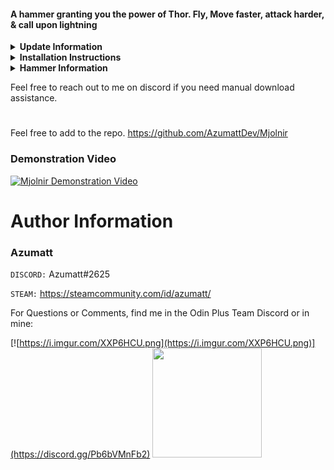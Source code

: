 #### A hammer granting you the power of Thor. Fly, Move faster, attack harder, & call upon lightning

<details><summary><b>Update Information</b></summary>

### v1.4.1/1.4.2

- Update Item Manager and ServerSync internally. Warning, this will mess up your configuration file for this mod. Please reconfigure it.
-
### v1.4.0

- `Note:` You will need to regenerate your configuration file. The file name has changed to fall in line with my other
  mods. It is now `Azumatt.PvPAlways.cfg`
- The internal GUID has changed. This might mean if you're already using the mod, you would need to delete the potential
  duplicate dll that will be created.
- Update ServerSync
- Add FileWatcher. Can now also live update when the configuration file is changed directly and not through the
  Configuration Manager.
- Fix some of the animations not playing correctly.
- Move to my version of ItemManager.
- Add Localization support.
- Add VersionHandshake. This will allow the mod to kick players that are not using the same version of the mod as the
  server.
- I plan on adding more things to this mod again soon, keep an eye out!

### v1.3.0

- Fix animation bug if using DebugFly and Mjolnir Flight at the same time and it gets toggled off causing you to "fly"
  while walking.
- Add ability to deny flight and give clients ability to change the hotkey that activates it.
- Configurable message when flight is denied. Leave blank to display nothing.
- Add to the config description for each option what is synced with server and what is not.

### v1.2.0 update information

- Fix flight animations after Hearth & Home update

### v1.1.1 update information

- Allow flight even with anticheat present.
- Flying now spends stamina. Flying faster spends more. Running out of stamina or unequipping Mjolnir will disable
  flight.

### v1.1.0 update information

- Add flying animations and ability to enter debug fly mode when holding Mjolnir (Press Z to enter debugfly)

### v1.0.2 update information

- Added more configuration options. These relate to damage and crafting. The hammer defaults to not be craftable. (
  Reminder: You must install client and server side for configuration syncing)

</details>

<details><summary><b>Installation Instructions</b></summary>

### Windows (Steam)

1. Locate your game folder manually or start Steam client and :
   a. Right click the Valheim game in your steam library
   b. "Go to Manage" -> "Browse local files"
   c. Steam should open your game folder
2. Extract the contents of the archive into the BepInEx\plugins folder
3. Locate azumatt.Mjolnir.cfg and azumatt.Mjolnir.Localization.cfg under BepInEx\config and configure the mod to your
   needs

### Server

Must be installed on both the client and the server for syncing to work properly.

1. Locate your BepInEx folder manually and :
   a. Extract the contents of the archive into the BepInEx folder.
   b. Launch your game at least once to generate the config file needed if you haven't already done so.
   c. Locate Azumatt.Mjolnir.cfg under BepInEx\config on your machine and configure the mod to your needs. If you are
   forcing configurations, these settings will be what everyone synchronizes to.
2. Reboot your server. All clients will now sync to the server's config file even if theirs differs. Config Manager mod
   changes will only apply if the person changing the configuration is an Admin on the server. The changes will be
   reflected live if the admin changes them while in game.

</details>

<details><summary><b>Hammer Information</b></summary>

The hammer is NOT craftable by default!!! It's meant to be a god weapon, but you can make it craftable.

`Prefab Name` = Mjolnir

### Default Cost:

- FineWood `(30)`
- Stone `(30)`
- SledgeIron `(1)`
- DragonTear `(3)`

</details>




Feel free to reach out to me on discord if you need manual download assistance.

#

Feel free to add to the repo.
https://github.com/AzumattDev/Mjolnir

### Demonstration Video

[![Mjolnir Demonstration Video](https://img.youtube.com/vi/qp9Vn9hVX5w/0.jpg)](https://youtu.be/qp9Vn9hVX5w)

# Author Information

### Azumatt

`DISCORD:` Azumatt#2625

`STEAM:` https://steamcommunity.com/id/azumatt/

For Questions or Comments, find me in the Odin Plus Team Discord or in mine:

[![https://i.imgur.com/XXP6HCU.png](https://i.imgur.com/XXP6HCU.png)](https://discord.gg/Pb6bVMnFb2)
<a href="https://discord.gg/pdHgy6Bsng"><img src="https://i.imgur.com/Xlcbmm9.png" href="https://discord.gg/pdHgy6Bsng" width="175" height="175"></a>
